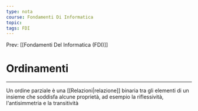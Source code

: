 ```yaml
---
type: nota
course: Fondamenti Di Informatica
topic: 
tags: FDI
---
```


Prev: [[Fondamenti Del Informatica (FDI)]]

# Ordinamenti
---
Un ordine parziale è una [[Relazioni|relazione]] binaria tra gli elementi di un insieme che soddisfa alcune proprietà, ad esempio la riflessività, l'antisimmetria e la transitività
